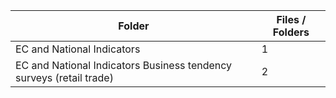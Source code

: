 | Folder                                                              |   Files / Folders |
|---------------------------------------------------------------------|-------------------|
| EC and National Indicators                                          |                 1 |
| EC and National Indicators Business tendency surveys (retail trade) |                 2 |